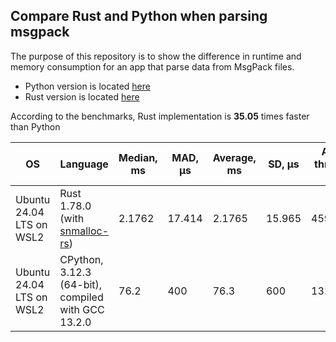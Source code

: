 Compare Rust and Python when parsing msgpack
---------

The purpose of this repository is to show the difference in runtime and memory consumption for an app that parse data
from MsgPack files.

* Python version is located [here](python/README.md)
* Rust version is located [here](rust/README.md)

According to the benchmarks, Rust implementation is **35.05** times faster than Python

| OS                       | Language                                                                        | Median, ms | MAD, µs | Average, ms | SD, µs | Average throughput msg/s |
|--------------------------|---------------------------------------------------------------------------------|------------|---------|-------------|--------|--------------------------|
| Ubuntu 24.04 LTS on WSL2 | Rust 1.78.0 (with [snmalloc-rs](https://github.com/SchrodingerZhu/snmalloc-rs)) | 2.1762     | 17.414  | 2.1765      | 15.965 | 4594532.50               |
| Ubuntu 24.04 LTS on WSL2 | CPython, 3.12.3 (64-bit), compiled with GCC 13.2.0                              | 76.2       | 400     | 76.3        | 600    | 131233.59                |
